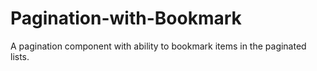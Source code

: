 # Pagination-with-Bookmark
A pagination component with ability to bookmark items in the paginated lists.
